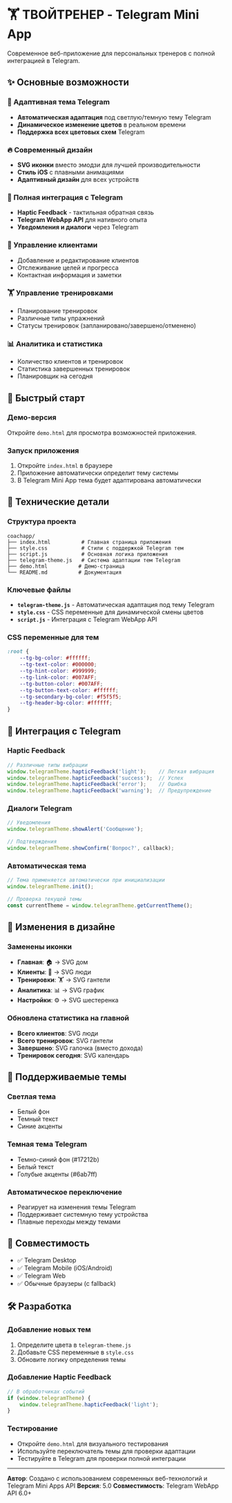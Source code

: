 # 🏋️ ТВОЙТРЕНЕР - Telegram Mini App

Современное веб-приложение для персональных тренеров с полной интеграцией в Telegram.

## ✨ Основные возможности

### 🎨 Адаптивная тема Telegram
- **Автоматическая адаптация** под светлую/темную тему Telegram
- **Динамическое изменение цветов** в реальном времени
- **Поддержка всех цветовых схем** Telegram

### 🔥 Современный дизайн
- **SVG иконки** вместо эмодзи для лучшей производительности
- **Стиль iOS** с плавными анимациями
- **Адаптивный дизайн** для всех устройств

### 📱 Полная интеграция с Telegram
- **Haptic Feedback** - тактильная обратная связь
- **Telegram WebApp API** для нативного опыта
- **Уведомления и диалоги** через Telegram

### 👥 Управление клиентами
- Добавление и редактирование клиентов
- Отслеживание целей и прогресса
- Контактная информация и заметки

### 🏋️ Управление тренировками
- Планирование тренировок
- Различные типы упражнений
- Статусы тренировок (запланировано/завершено/отменено)

### 📊 Аналитика и статистика
- Количество клиентов и тренировок
- Статистика завершенных тренировок
- Планировщик на сегодня

## 🚀 Быстрый старт

### Демо-версия
Откройте `demo.html` для просмотра возможностей приложения.

### Запуск приложения
1. Откройте `index.html` в браузере
2. Приложение автоматически определит тему системы
3. В Telegram Mini App тема будет адаптирована автоматически

## 🔧 Технические детали

### Структура проекта
```
coachapp/
├── index.html          # Главная страница приложения
├── style.css           # Стили с поддержкой Telegram тем
├── script.js           # Основная логика приложения
├── telegram-theme.js   # Система адаптации тем Telegram
├── demo.html          # Демо-страница
└── README.md          # Документация
```

### Ключевые файлы
- **`telegram-theme.js`** - Автоматическая адаптация под тему Telegram
- **`style.css`** - CSS переменные для динамической смены цветов
- **`script.js`** - Интеграция с Telegram WebApp API

### CSS переменные для тем
```css
:root {
    --tg-bg-color: #ffffff;
    --tg-text-color: #000000;
    --tg-hint-color: #999999;
    --tg-link-color: #007AFF;
    --tg-button-color: #007AFF;
    --tg-button-text-color: #ffffff;
    --tg-secondary-bg-color: #f5f5f5;
    --tg-header-bg-color: #ffffff;
}
```

## 🎯 Интеграция с Telegram

### Haptic Feedback
```javascript
// Различные типы вибрации
window.telegramTheme.hapticFeedback('light');    // Легкая вибрация
window.telegramTheme.hapticFeedback('success');  // Успех
window.telegramTheme.hapticFeedback('error');    // Ошибка
window.telegramTheme.hapticFeedback('warning');  // Предупреждение
```

### Диалоги Telegram
```javascript
// Уведомления
window.telegramTheme.showAlert('Сообщение');

// Подтверждения
window.telegramTheme.showConfirm('Вопрос?', callback);
```

### Автоматическая тема
```javascript
// Тема применяется автоматически при инициализации
window.telegramTheme.init();

// Проверка текущей темы
const currentTheme = window.telegramTheme.getCurrentTheme();
```

## 🔄 Изменения в дизайне

### Заменены иконки
- **Главная**: 🏠 → SVG дом
- **Клиенты**: 👥 → SVG люди  
- **Тренировки**: 🏋️ → SVG гантели
- **Аналитика**: 📊 → SVG график
- **Настройки**: ⚙️ → SVG шестеренка

### Обновлена статистика на главной
- **Всего клиентов**: SVG люди
- **Всего тренировок**: SVG гантели
- **Завершено**: SVG галочка (вместо дохода)
- **Тренировок сегодня**: SVG календарь

## 🎨 Поддерживаемые темы

### Светлая тема
- Белый фон
- Темный текст
- Синие акценты

### Темная тема Telegram
- Темно-синий фон (#17212b)
- Белый текст
- Голубые акценты (#6ab7ff)

### Автоматическое переключение
- Реагирует на изменения темы Telegram
- Поддерживает системную тему устройства
- Плавные переходы между темами

## 📱 Совместимость

- ✅ Telegram Desktop
- ✅ Telegram Mobile (iOS/Android)
- ✅ Telegram Web
- ✅ Обычные браузеры (с fallback)

## 🛠️ Разработка

### Добавление новых тем
1. Определите цвета в `telegram-theme.js`
2. Добавьте CSS переменные в `style.css`
3. Обновите логику определения темы

### Добавление Haptic Feedback
```javascript
// В обработчиках событий
if (window.telegramTheme) {
    window.telegramTheme.hapticFeedback('light');
}
```

### Тестирование
- Откройте `demo.html` для визуального тестирования
- Используйте переключатель темы для проверки адаптации
- Тестируйте в Telegram для проверки полной интеграции

---

**Автор**: Создано с использованием современных веб-технологий и Telegram Mini Apps API
**Версия**: 5.0
**Совместимость**: Telegram WebApp API 6.0+